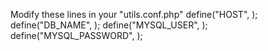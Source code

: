 Modify these lines in your "utils.conf.php"
    define("HOST", <your-server-host>);
    define("DB_NAME", <your-db-name>);
    define("MYSQL_USER", <your-mysql-user>);
    define("MYSQL_PASSWORD", <your-mysql-password>);
